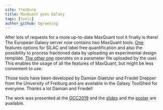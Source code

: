 ```yaml
---
site: freiburg
title: MaxQuant goes Galaxy
tags: [tools]
author_github: bgruening
---
```



After lots of requests for a more up-to-date MaxQuant tool it finally is there! The European Galaxy server now contains two MaxQuant tools.
[One](https://usegalaxy.eu/root?tool_id=toolshed.g2.bx.psu.edu/repos/galaxyp/maxquant/maxquant/1.6.3.4) features options for SILAC and label free
quantification and also the possibility to process
fractioned data by uploading an experimental design template.
[The other one](https://usegalaxy.eu/root?tool_id=toolshed.g2.bx.psu.edu/repos/galaxyp/maxquant_mqpar/maxquant_mqpar/1.6.3.4) operates on a parameter
file uploaded by the user. This enables the usage of all the features of MaxQuant, but might be less convenient to use.

Those tools have been developed by Damian Glaetzer and Friedel Drepper from the University of Freiburg and are available in the Galaxy ToolShed for everyone.
Thanks a lot Damian and Friedel!

The work was presented at the [GCC2019](https://galaxyproject.org/events/gcc2019/) and the [slides](https://f1000research.com/slides/8-1162) and the 
[poster](/assets/media/Poster_15C_GCC2019_MaxQuant_Galaxy_20190701_print.pdf) are available.

